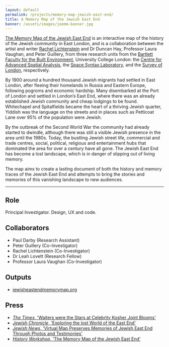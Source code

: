 ```yaml
---
layout: default
permalink: /projects/memory-map-jewish-east-end/
title: A Memory Map of the Jewish East End
banner: /assets/images/jeemm-banner.jpg
---
```


[The Memory Map of the Jewish East End](https://jewisheastendmemorymap.org/) is an interactive map of the history of the Jewish community in East London, and is a collaboration between the artist and writer [Rachel Lichtenstein](https://rachellichtenstein.com/) and Dr Duncan Hay, Professor Laura Vaughan, and Peter Guillery, from three research units from the [Bartlett Faculty for the Built Environment](https://www.ucl.ac.uk/bartlett/), University College London: the [Centre for Advanced Spatial Analysis](https://www.ucl.ac.uk/bartlett/casa/), the [Space Syntax Laboratory](https://www.ucl.ac.uk/bartlett/architecture/research/space-syntax-laboratory), and the [Survey of London](https://www.ucl.ac.uk/bartlett/architecture/research/survey-london), respectively.

By 1900 around a hundred thousand Jewish migrants had settled in East London, after fleeing their homelands in Russia and Eastern Europe, following pogroms and economic hardship. Many disembarked at the Port of London and settled in London’s East End, where there was an already established Jewish community and cheap lodgings to be found. Whitechapel and Spitalfields became the heart of a thriving Jewish quarter, Yiddish was the language on the streets and in places such as Petticoat Lane over 95% of the population were Jewish.

By the outbreak of the Second World War the community had already started to dwindle, although there was still a visible Jewish presence in the area until the 1980s. Today, the bustling Jewish street life, commercial and trade centres, social, political, religious and entertainment hubs that dominated the area for over a century have all gone. The Jewish East End has become a lost landscape, which is in danger of slipping out of living memory.

The map aims to create a lasting document of both the history and memory traces of the Jewish East End and attempts to bring the stories and memories of this vanishing landscape to new audiences.

---

## Role

Principal Investigator. Design, UX and code.

## Collaborators

- Paul Darby (Research Assistant)
- Peter Guillery (Co-Investigator)
- Rachel Lichtenstein (Co-Investigator)
- Dr Leah Lovett (Research Fellow)
- Professor Laura Vaughan (Co-Investigator)

## Outputs

- [jewisheastendmemorymap.org](https://jewisheastendmemorymap.org/)

## Press

- [*The Times*, 'Waiters were the Stars at Celebrity Kosher Joint Blooms'](https://www.thetimes.co.uk/article/waiters-were-the-stars-at-celebrity-kosher-joint-blooms-tb2jrmbdm)
- [*Jewish Chronicle*, 'Exploring the lost World of the East End'](https://www.thejc.com/culture/features/exploring-the-lost-world-of-the-east-end-1.498698)
- [*Jewish News*, 'Virtual Map Preserves Memories of Jewish East End Through Photos and Testimonies'](https://jewishnews.timesofisrael.com/virtual-map-preserves-memories-of-jewish-east-end-through-photos-and-testimonies/)
- [*History Workshop*, 'The Memory Map of the Jewish East End'](http://www.historyworkshop.org.uk/the-memory-map-of-the-jewish-east-end/)
